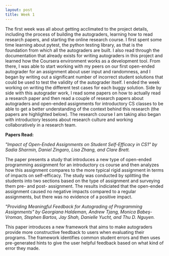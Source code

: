 ```yaml
---
layout: post
title: Week 1
---
```


The first week was all about getting acclimated to the project details, including the process of building the autograders, learning how to read research papers, and starting the online research course. I first spent some time learning about pytest, the python testing library, as that is the foundation from which all the autograders are built. I also read through the documentation that already exists for writing autograders in this project and learned how the Coursera environment works as a development tool. From there, I was able to start working with my peers on our first open-ended autograder for an assignment about user input and randomness, and I began by writing out a significant number of incorrect student solutions that could be used to test the validity of the autograder itself. I ended the week working on writing the different test cases for each buggy solution. Side by side with this autograder work, I read some papers on how to actually read a research paper and then read a couple of research papers about autograders and open-ended assignments for introductory CS classes to be able to get a better understanding of the context behind this research (the papers are highlighted below). The research course I am taking also began with introductory lessons about research culture and working collaboratively in a research team. 

**Papers Read:**

*"Impact of Open-Ended Assignments on Student Self-Efficacy in CS1" by Sadia Sharmin, Daniel Zingaro, Lisa Zhang, and Clare Brett.*

The paper presents a study that introduces a new type of open-ended programming assignment for an introductory cs course and then analyzes how this assignment compares to the more typical rigid assignment in terms of impacts on self-efficacy. The study was conducted by splitting the students into two sections based on the type of assignment and surveying them pre- and post- assignment. The results indiciated that the open-ended assignment caused no negative impacts compared to a regular assignments, but there was no evidence of a positive impact. 

*"Providing Meaningful Feedback for Autograding of Programming Assignments" by Georgiana Haldeman, Andrew Tjang, Monica Babeş-Vroman, Stephen Bartos, Jay Shah, Danielle Yucht, and Thu D. Nguyen.*

This paper introduces a new framework that aims to make autograders provide more constructive feedback to users when evaluating their programs. The framework identifies common student errors and then uses pre-generated hints to give the user helpful feedback based on what kind of error they made.
